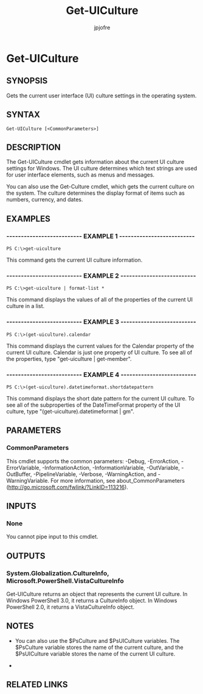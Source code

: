 ﻿---
author: jpjofre
description: 
external help file: Microsoft.PowerShell.Commands.Utility.dll-Help.xml
keywords: powershell, cmdlet
manager: carolz
ms.date: 2016-09-20
ms.prod: powershell
ms.technology: powershell
ms.topic: reference
online version: http://go.microsoft.com/fwlink/?LinkID=113334
schema: 2.0.0
title: Get-UICulture
---

# Get-UICulture
## SYNOPSIS
Gets the current user interface (UI) culture settings in the operating system.
## SYNTAX

```
Get-UICulture [<CommonParameters>]
```

## DESCRIPTION
The Get-UICulture cmdlet gets information about the current UI culture settings for Windows.
The UI culture determines which text strings are used for user interface elements, such as menus and messages.

You can also use the Get-Culture cmdlet, which gets the current culture on the system.
The culture determines the display format of items such as numbers, currency, and dates.
## EXAMPLES

### -------------------------- EXAMPLE 1 --------------------------
```
PS C:\>get-uiculture
```

This command gets the current UI culture information.
### -------------------------- EXAMPLE 2 --------------------------
```
PS C:\>get-uiculture | format-list *
```

This command displays the values of all of the properties of the current UI culture in a list.
### -------------------------- EXAMPLE 3 --------------------------
```
PS C:\>(get-uiculture).calendar
```

This command displays the current values for the Calendar property of the current UI culture.
Calendar is just one property of UI culture.
To see all of the properties, type "get-uiculture | get-member".
### -------------------------- EXAMPLE 4 --------------------------
```
PS C:\>(get-uiculture).datetimeformat.shortdatepattern
```

This command displays the short date pattern for the current UI culture.
To see all of the subproperties of the DateTimeFormat property of the UI culture, type "(get-uiculture).datetimeformat | gm".
## PARAMETERS

### CommonParameters
This cmdlet supports the common parameters: -Debug, -ErrorAction, -ErrorVariable, -InformationAction, -InformationVariable, -OutVariable, -OutBuffer, -PipelineVariable, -Verbose, -WarningAction, and -WarningVariable. For more information, see about_CommonParameters (http://go.microsoft.com/fwlink/?LinkID=113216).
## INPUTS

### None
You cannot pipe input to this cmdlet.
## OUTPUTS

### System.Globalization.CultureInfo, Microsoft.PowerShell.VistaCultureInfo
Get-UICulture returns an object that represents the current UI culture.
In Windows PowerShell 3.0, it returns a CultureInfo object.
In Windows PowerShell 2.0, it returns a VistaCultureInfo object.
## NOTES
* You can also use the $PsCulture and $PsUICulture variables. The $PsCulture variable stores the name of the current culture, and the $PsUICulture variable stores the name of the current UI culture.

*
## RELATED LINKS

